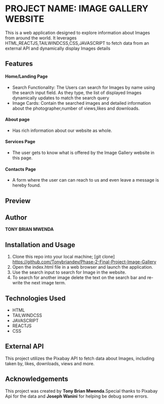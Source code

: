 # PROJECT NAME: IMAGE GALLERY WEBSITE
This is a web application designed to explore information about Images from around the world. It leverages HTML,REACTJS,TAILWINDCSS,CSS,JAVASCRIPT to fetch data from an external API and dynamically display Images details

## Features
#### Home/Landing Page
- Search Functionality: The Users can search for Images by name using the search input field. As they type, the list of displayed Images dynamically updates to match the search query
- Image Cards: Contain the searched images and detailed information about the photographer,number of views,likes and downloads.
#### About page
- Has rich information about our website as  whole.
#### Services Page
- The user gets to know what is offered by the Image Gallery website in this page.
#### Contacts Page
- A form where the user can can reach to us and even leave a message is hereby found.

## Preview


## Author

**TONY BRIAN MWENDA**

## Installation and Usage

1. Clone this repo into your local machine;
   [git clone] https://github.com/Tonybriandev/Phase-2-Final-Project-Image-Gallery
2. Open the index.html file in a web browser and launch the application.
3. Use the search input to search for Image in the website.
4. To search for another image delete the text on the search bar and re-write the next image term.

## Technologies Used

* HTML
* TAILWINDCSS
* JAVASCRIPT
* REACTJS
* CSS

## External API

  This project utilizes the Pixabay API to fetch data about Images, including taken by, likes, downloads, views and more.

## Acknowledgements
  This project was created by **Tony Brian Mwenda**.Special thanks to Pixabay Api for the data and **Joseph Wanini** for helping be debug some errors.

